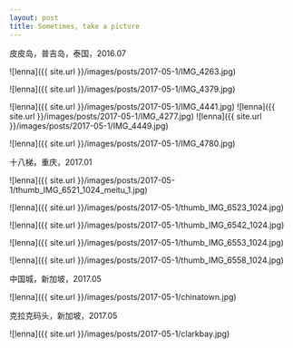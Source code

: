 ```yaml
---
layout: post
title: Sometimes, take a picture
---
```



<!--<img class="inline pull-right" src="/images/posts/IMG_4263.jpg" alt="1" />-->


<p>
皮皮岛，普吉岛，泰国，2016.07
</p>
![lenna]({{ site.url }}/images/posts/2017-05-1/IMG_4263.jpg)

![lenna]({{ site.url }}/images/posts/2017-05-1/IMG_4379.jpg)

![lenna]({{ site.url }}/images/posts/2017-05-1/IMG_4441.jpg)
![lenna]({{ site.url }}/images/posts/2017-05-1/IMG_4277.jpg)
![lenna]({{ site.url }}/images/posts/2017-05-1/IMG_4449.jpg)

![lenna]({{ site.url }}/images/posts/2017-05-1/IMG_4780.jpg)

<p>
十八梯，重庆，2017.01
</p>

![lenna]({{ site.url }}/images/posts/2017-05-1/thumb_IMG_6521_1024_meitu_1.jpg)


![lenna]({{ site.url }}/images/posts/2017-05-1/thumb_IMG_6523_1024.jpg)

![lenna]({{ site.url }}/images/posts/2017-05-1/thumb_IMG_6542_1024.jpg)

![lenna]({{ site.url }}/images/posts/2017-05-1/thumb_IMG_6553_1024.jpg)

![lenna]({{ site.url }}/images/posts/2017-05-1/thumb_IMG_6558_1024.jpg)
<p>
中国城，新加坡，2017.05
</p>

![lenna]({{ site.url }}/images/posts/2017-05-1/chinatown.jpg)
<p>
克拉克码头，新加坡，2017.05
</p>

![lenna]({{ site.url }}/images/posts/2017-05-1/clarkbay.jpg)


